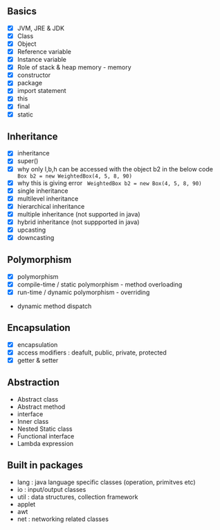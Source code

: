## Basics
- [x] JVM, JRE & JDK
- [x] Class
- [x] Object 
- [x] Reference variable 
- [x] Instance variable
- [x] Role of stack & heap memory - memory 
- [x] constructor 
- [x] package
- [x] import statement
- [x] this 
- [x] final 
- [x] static 

## Inheritance
- [x] inheritance
- [x] super()
- [x] why only l,b,h can be accessed with the object b2 in the below code 
` Box b2 = new WeightedBox(4, 5, 8, 90)`
- [x] why this is giving error
` WeightedBox b2 = new Box(4, 5, 8, 90)`
- [x] single inheritance
- [x] multilevel inheritance
- [x] hierarchical inheritance
- [x] multiple inheritance (not supported in java)
- [x] hybrid inheritance (not suppported in java)
- [x] upcasting
- [x] downcasting

## Polymorphism
- [x] polymorphism 
- [x] compile-time / static polymorphism - method overloading
- [x] run-time / dynamic polymorphism - overriding
- dynamic method dispatch

## Encapsulation
- [x] encapsulation
- [x] access modifiers : deafult, public, private, protected 
- [x] getter & setter

## Abstraction 
- Abstract class 
- Abstract method
- interface
- Inner class
- Nested Static class
- Functional interface
- Lambda expression

## Built in packages
- lang : java language specific classes (operation, primitves etc) 
- io : input/output classes
- util :  data structures, collection framework
- applet
- awt
- net : networking related classes